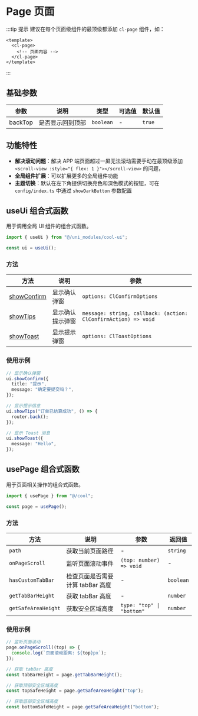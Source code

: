 # Page 页面

:::tip 提示
建议在每个页面级组件的最顶级都添加 `cl-page` 组件，如：

```vue
<template>
  <cl-page>
    <!-- 页面内容 -->
  </cl-page>
</template>
```

:::

## 基础参数

| 参数    | 说明             | 类型      | 可选值 | 默认值 |
| ------- | ---------------- | --------- | ------ | ------ |
| backTop | 是否显示回到顶部 | `boolean` | -      | `true` |

## 功能特性

- **解决滚动问题**：解决 APP 端页面超过一屏无法滚动需要手动在最顶级添加 `<scroll-view :style="{ flex: 1 }"></scroll-view>` 的问题，
- **全局组件扩展**：可以扩展更多的全局组件功能
- **主题切换**：默认在左下角提供切换亮色和深色模式的按钮，可在 `config/index.ts` 中通过 `showDarkButton` 参数配置

## useUi 组合式函数

用于调用全局 UI 组件的组合式函数。

```ts
import { useUi } from "@/uni_modules/cool-ui";

const ui = useUi();
```

### 方法

| 方法                                               | 说明             | 参数                                                           |
| -------------------------------------------------- | ---------------- | -------------------------------------------------------------- |
| [showConfirm](/src/components/feedback/confirm.md) | 显示确认弹窗     | `options: ClConfirmOptions`                                    |
| [showTips](/src/components/feedback/confirm.md)    | 显示确认提示弹窗 | `message: string, callback: (action: ClConfirmAction) => void` |
| [showToast](/src/components/feedback/toast.md)     | 显示提示弹窗     | `options: ClToastOptions`                                      |

### 使用示例

```ts
// 显示确认弹窗
ui.showConfirm({
  title: "提示",
  message: "确定要提交吗？",
});

// 显示提示信息
ui.showTips("订单已结算成功", () => {
  router.back();
});

// 显示 Toast 消息
ui.showToast({
  message: "Hello",
});
```

## usePage 组合式函数

用于页面相关操作的组合式函数。

```ts
import { usePage } from "@/cool";

const page = usePage();
```

### 方法

| 方法                | 说明                             | 参数                      | 返回值    |
| ------------------- | -------------------------------- | ------------------------- | --------- |
| `path`              | 获取当前页面路径                 | -                         | `string`  |
| `onPageScroll`      | 监听页面滚动事件                 | `(top: number) => void`   | -         |
| `hasCustomTabBar`   | 检查页面是否需要计算 tabBar 高度 | -                         | `boolean` |
| `getTabBarHeight`   | 获取 tabBar 高度                 | -                         | `number`  |
| `getSafeAreaHeight` | 获取安全区域高度                 | `type: "top" \| "bottom"` | `number`  |

### 使用示例

```ts
// 监听页面滚动
page.onPageScroll((top) => {
  console.log(`页面滚动距离: ${top}px`);
});

// 获取 tabBar 高度
const tabBarHeight = page.getTabBarHeight();

// 获取顶部安全区域高度
const topSafeHeight = page.getSafeAreaHeight("top");

// 获取底部安全区域高度
const bottomSafeHeight = page.getSafeAreaHeight("bottom");
```
